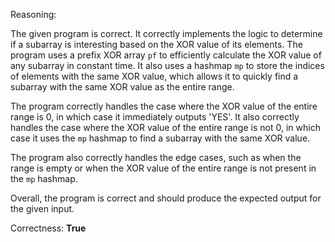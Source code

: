 Reasoning:

The given program is correct. It correctly implements the logic to determine if a subarray is interesting based on the XOR value of its elements. The program uses a prefix XOR array `pf` to efficiently calculate the XOR value of any subarray in constant time. It also uses a hashmap `mp` to store the indices of elements with the same XOR value, which allows it to quickly find a subarray with the same XOR value as the entire range.

The program correctly handles the case where the XOR value of the entire range is 0, in which case it immediately outputs 'YES'. It also correctly handles the case where the XOR value of the entire range is not 0, in which case it uses the `mp` hashmap to find a subarray with the same XOR value.

The program also correctly handles the edge cases, such as when the range is empty or when the XOR value of the entire range is not present in the `mp` hashmap.

Overall, the program is correct and should produce the expected output for the given input.

Correctness: **True**